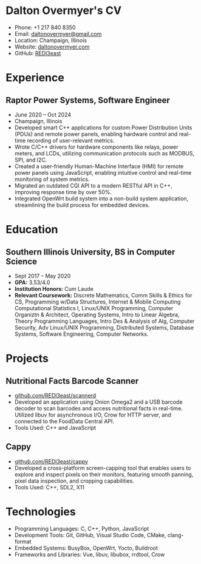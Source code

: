 # Dalton Overmyer's CV

- Phone: +1 217 840 8350
- Email: [daltonovermyer@gmail.com](mailto:daltonovermyer@gmail.com)
- Location: Champaign, Illinois
- Website: [daltonovermyer.com](https://daltonovermyer.com/)
- GitHub: [REDl3east](https://github.com/REDl3east)


# Experience

## Raptor Power Systems, Software Engineer

- June 2020 – Oct 2024
- Champaign, Illinois
- Developed smart C++ applications for custom Power Distribution Units (PDUs) and remote power panels, enabling hardware control and real-time recording of user-relevant metrics.
- Wrote C/C++ drivers for hardware components like relays, power meters, and LCDs, utilizing communication protocols such as MODBUS, SPI, and I2C.
- Created a user-friendly Human-Machine Interface (HMI) for remote power panels using JavaScript, enabling intuitive control and real-time monitoring of system metrics.
- Migrated an outdated CGI API to a modern RESTful API in C++, improving response time by over 50%.
- Integrated OpenWrt build system into a non-build system application, streamlining the build process for embedded devices.

# Education

## Southern Illinois University, BS in Computer Science

- Sept 2017 – May 2020
- **GPA:** 3.53/4.0
- **Institution Honors:** Cum Laude
- **Relevant Coursework:** Discrete Mathematics, Comm Skills & Ethics for CS, Programming w/Data Structures, Internet & Mobile Computing Computational Statistics I, Linux/UNIX Programming, Computer Organiztn & Architect, Operating Systems, Intro to Linear Algebra, Theory Programming Languages, Intro Des & Analysis of Alg, Computer Security, Adv Linux/UNIX Programming, Distributed Systems, Database Systems, Software Engineering, Computer Networks.

# Projects

## Nutritional Facts Barcode Scanner

- [github.com/REDl3east/scannerd](https://github.com/REDl3east/scannerd)
- Developed an application using Onion Omega2 and a USB barcode decoder to scan barcodes and access nutritional facts in real-time. Utilized libuv for asynchronous I/O, Crow for HTTP server, and connected to the FoodData Central API.
- Tools Used: C++ and JavaScript

## Cappy

- [github.com/REDl3east/cappy](https://github.com/REDl3east/cappy)
- Developed a cross-platform screen-capping tool that enables users to explore and inspect pixels on their monitors, featuring smooth panning, pixel data inspection, and cropping capabilities.
- Tools Used: C++, SDL2, X11

# Technologies

- Programming Languages: C, C++, Python, JavaScript
- Development Tools: Git, GitHub, Visual Studio Code, CMake, clang-format
- Embedded Systems: BusyBox, OpenWrt, Yocto, Buildroot
- Frameworks and Libraries: Vue, libuv, libubox, rrdtool, Crow
